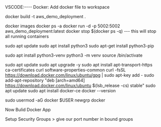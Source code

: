 VSCODE:---- Docker: Add docker file to workspace

docker build -t aws_demo_deployment .

docker images
docker ps -a
docker run -d -p 5002:5002 aws_demo_deployment:latest 
docker stop $(docker ps -q) --- this will stop all running containers

sudo apt update
sudo apt install python3
sudo apt-get install python3-pip

sudo apt install python3-venv
python3 -m venv <ENV NAME>
source <ENV NAME>/bin/activate

sudo apt update
sudo apt upgrade -y
sudo apt install apt-transport-https ca-certificates curl software-properties-common
curl -fsSL https://download.docker.com/linux/ubuntu/gpg | sudo apt-key add -
sudo add-apt-repository "deb [arch=amd64] https://download.docker.com/linux/ubuntu $(lsb_release -cs) stable"
sudo apt update
sudo apt install docker-ce
docker --version

sudo usermod -aG docker $USER
newgrp docker

Now Bulid Docker App

Setup Security Groups > give our port number in bound groups






